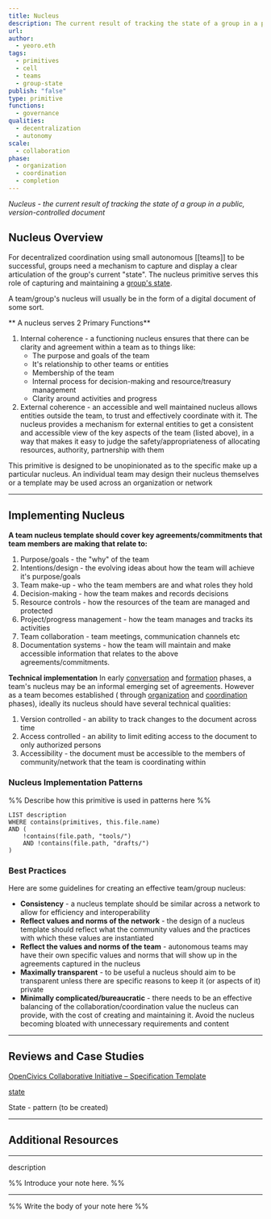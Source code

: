 ```yaml
---
title: Nucleus 
description: The current result of tracking the state of a group in a public, version-controlled document
url: 
author:
  - yeoro.eth
tags:
  - primitives
  - cell 
  - teams
  - group-state
publish: "false"
type: primitive
functions:
  - governance
qualities:
  - decentralization
  - autonomy
scale: 
  - collaboration
phase:
  - organization
  - coordination
  - completion
---
```

*Nucleus - the current result of tracking the state of a group in a public, version-controlled document*


## Nucleus Overview
For decentralized coordination using small autonomous [[teams]] to be successful, groups need a mechanism to capture and display a clear articulation of the group's current "state". The nucleus primitive serves this role of capturing and maintaining a [group's state](tags/group-state.md). 

A team/group's nucleus will usually be in the form of a digital document of some sort. 

** A nucleus serves 2 Primary Functions**
1. Internal coherence - a functioning nucleus ensures that there can be clarity and agreement within a team as to things like:
	- The purpose and goals of the team
	- It's relationship to other teams or entities
	- Membership of the team
	- Internal process for decision-making and resource/treasury management
	- Clarity around activities and progress
2. External coherence - an accessible and well maintained nucleus allows entities outside the team, to trust and effectively coordinate with it. The nucleus provides a mechanism for external entities to get a consistent and accessible view of the key aspects of the team (listed above), in a way that makes it easy to judge the safety/appropriateness of allocating resources, authority, partnership with them 


This primitive is designed to be unopinionated as to the specific make up a particular nucleus. An individual team may design their nucleus themselves or a template may be used across an organization or network  
    

---

## Implementing Nucleus

**A team nucleus template should cover key agreements/commitments that team members are making that relate to:**
1. Purpose/goals - the "why" of the team 
2. Intentions/design - the evolving ideas about how the team will achieve it's purpose/goals
3. Team make-up - who the team members are and what roles they hold 
4. Decision-making - how the team makes and records decisions 
6. Resource controls - how the resources of the team are managed and protected
7. Project/progress management - how the team manages and tracks its activities 
8. Team collaboration - team meetings, communication channels etc
9. Documentation systems - how the team will maintain and make accessible information that relates to the above agreements/commitments.

**Technical implementation**
In early [conversation](notes/dao-primitives/framework/group-phase/conversation.md) and [formation](notes/dao-primitives/framework/group-phase/formation.md) phases, a team's nucleus may be an informal emerging set of agreements. However as a team becomes established ( through [organization](notes/dao-primitives/framework/group-phase/organization.md) and [coordination](notes/dao-primitives/framework/group-phase/coordination.md) phases), ideally its nucleus should have several technical qualities:
1. Version controlled - an ability to track changes to the document across time
2. Access controlled - an ability to limit editing access to the document to only authorized persons
3. Accessibility - the document must be accessible to the members of community/network that the team is coordinating within





### Nucleus Implementation Patterns

%% Describe how this primitive is used in patterns here %%

```dataview
LIST description
WHERE contains(primitives, this.file.name)
AND (
    !contains(file.path, "tools/") 
    AND !contains(file.path, "drafts/")
)
```

### Best Practices

Here are some guidelines for creating an effective team/group nucleus:
- **Consistency** - a nucleus template should be similar across a network to allow for efficiency and interoperability 
- **Reflect values and norms of the network** - the design of a nucleus template should reflect what the community values and the practices with which these values are instantiated
- **Reflect the values and norms of the team** - autonomous teams may have their own specific values and norms that will show up in the agreements captured in the nucleus 
- **Maximally transparent** - to be useful a nucleus should aim to be transparent unless there are specific reasons to keep it (or aspects of it) private
- **Minimally complicated/bureaucratic** - there needs to be an effective balancing of the collaboration/coordination value the nucleus can provide, with the cost of creating and maintaining it. Avoid the nucleus becoming bloated with unnecessary requirements and content

---

## Reviews and Case Studies

  [OpenCivics Collaborative Initiative – Specification Template](https://github.com/superbenefit/knowledge-base/blob/main/links/OpenCivics%20Collaborative%20Initiative%20%E2%80%93%20Specification%20Template.md)

[state](notes/rpp/working-docs/state.md)

State - pattern (to be created)

---

## Additional Resources


---

description

%% Introduce your note here. %%

---

%% Write the body of your note here %%
